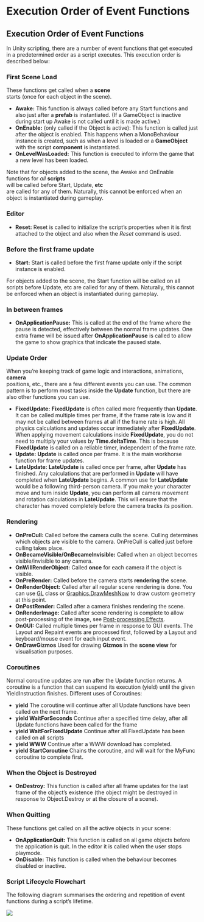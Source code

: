 # Execution Order of Event Functions

## Execution Order of Event Functions

In Unity scripting, there are a number of event functions that get executed in a predetermined order as a script executes. This execution order is described below:

### First Scene Load

These functions get called when a **scene**  
 starts \(once for each object in the scene\).

*  **Awake:** This function is always called before any Start functions and also just after a **prefab**  is instantiated. \(If a GameObject is inactive during start up Awake is not called until it is made active.\)
*  **OnEnable:** \(only called if the Object is active\): This function is called just after the object is enabled. This happens when a MonoBehaviour instance is created, such as when a level is loaded or a **GameObject**  with the script **component**  is instantiated.
*  **OnLevelWasLoaded:** This function is executed to inform the game that a new level has been loaded.

Note that for objects added to the scene, the Awake and OnEnable functions for _all_ **scripts**  
 will be called before Start, Update, **etc**  
 are called for any of them. Naturally, this cannot be enforced when an object is instantiated during gameplay.

### Editor

*  **Reset:** Reset is called to initialize the script’s properties when it is first attached to the object and also when the _Reset_ command is used.

### Before the first frame update

*  **Start:** Start is called before the first frame update only if the script instance is enabled.

For objects added to the scene, the Start function will be called on all scripts before Update, etc are called for any of them. Naturally, this cannot be enforced when an object is instantiated during gameplay.

### In between frames

*  **OnApplicationPause:** This is called at the end of the frame where the pause is detected, effectively between the normal frame updates. One extra frame will be issued after **OnApplicationPause** is called to allow the game to show graphics that indicate the paused state.

### Update Order

When you’re keeping track of game logic and interactions, animations, **camera**  
 positions, etc., there are a few different events you can use. The common pattern is to perform most tasks inside the **Update** function, but there are also other functions you can use.

*  **FixedUpdate:** **FixedUpdate** is often called more frequently than **Update**. It can be called multiple times per frame, if the frame rate is low and it may not be called between frames at all if the frame rate is high. All physics calculations and updates occur immediately after **FixedUpdate**. When applying movement calculations inside **FixedUpdate**, you do not need to multiply your values by **Time.deltaTime**. This is because **FixedUpdate** is called on a reliable timer, independent of the frame rate.
*  **Update:** **Update** is called once per frame. It is the main workhorse function for frame updates.
*  **LateUpdate:** **LateUpdate** is called once per frame, after **Update** has finished. Any calculations that are performed in **Update** will have completed when **LateUpdate** begins. A common use for **LateUpdate** would be a following third-person camera. If you make your character move and turn inside **Update**, you can perform all camera movement and rotation calculations in **LateUpdate**. This will ensure that the character has moved completely before the camera tracks its position.

### Rendering

*  **OnPreCull:** Called before the camera culls the scene. Culling determines which objects are visible to the camera. OnPreCull is called just before culling takes place.
*  **OnBecameVisible/OnBecameInvisible:** Called when an object becomes visible/invisible to any camera.
*  **OnWillRenderObject:** Called **once** for each camera if the object is visible.
*  **OnPreRender:** Called before the camera starts **rendering**  the scene.
*  **OnRenderObject:** Called after all regular scene rendering is done. You can use [GL](https://docs.unity3d.com/ScriptReference/GL.html) class or [Graphics.DrawMeshNow](https://docs.unity3d.com/ScriptReference/Graphics.DrawMeshNow.html) to draw custom geometry at this point.
*  **OnPostRender:** Called after a camera finishes rendering the scene.
*  **OnRenderImage:** Called after scene rendering is complete to allow post-processing of the image, see [Post-processing Effects](https://docs.unity3d.com/Manual/PostProcessingOverview.html).
*  **OnGUI:** Called multiple times per frame in response to GUI events. The Layout and Repaint events are processed first, followed by a Layout and keyboard/mouse event for each input event.
*  **OnDrawGizmos** Used for drawing **Gizmos**  in the **scene view**  for visualisation purposes.

### Coroutines

Normal coroutine updates are run after the Update function returns. A coroutine is a function that can suspend its execution \(yield\) until the given YieldInstruction finishes. Different uses of Coroutines:

*  **yield** The coroutine will continue after all Update functions have been called on the next frame.
*  **yield WaitForSeconds** Continue after a specified time delay, after all Update functions have been called for the frame
*  **yield WaitForFixedUpdate** Continue after all FixedUpdate has been called on all scripts
*  **yield WWW** Continue after a WWW download has completed.
*  **yield StartCoroutine** Chains the coroutine, and will wait for the MyFunc coroutine to complete first.

### When the Object is Destroyed

*  **OnDestroy:** This function is called after all frame updates for the last frame of the object’s existence \(the object might be destroyed in response to Object.Destroy or at the closure of a scene\).

### When Quitting

These functions get called on all the active objects in your scene:

*  **OnApplicationQuit:** This function is called on all game objects before the application is quit. In the editor it is called when the user stops playmode.
*  **OnDisable:** This function is called when the behaviour becomes disabled or inactive.

### Script Lifecycle Flowchart

The following diagram summarises the ordering and repetition of event functions during a script’s lifetime. 

![](https://docs.unity3d.com/uploads/Main/monobehaviour_flowchart.svg)

